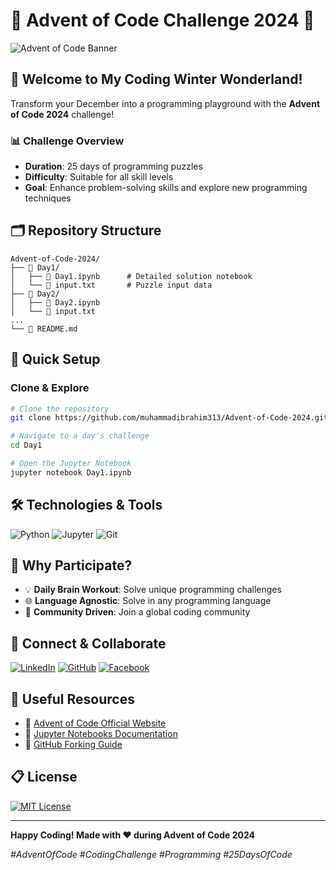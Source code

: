 # 🎄 Advent of Code Challenge 2024 🚀

![Advent of Code Banner](https://adventofcode.com/static/og-image.png)

## 🌟 Welcome to My Coding Winter Wonderland! 

Transform your December into a programming playground with the **Advent of Code 2024** challenge! 

### 📊 Challenge Overview

- **Duration**: 25 days of programming puzzles
- **Difficulty**: Suitable for all skill levels
- **Goal**: Enhance problem-solving skills and explore new programming techniques

## 🗂️ Repository Structure

```
Advent-of-Code-2024/
├── 📁 Day1/
│   ├── 📓 Day1.ipynb      # Detailed solution notebook
│   └── 📄 input.txt       # Puzzle input data
├── 📁 Day2/
│   ├── 📓 Day2.ipynb
│   └── 📄 input.txt
...
└── 📄 README.md
```

## 🚀 Quick Setup

### Clone & Explore

```bash
# Clone the repository
git clone https://github.com/muhammadibrahim313/Advent-of-Code-2024.git

# Navigate to a day's challenge
cd Day1

# Open the Jupyter Notebook
jupyter notebook Day1.ipynb
```

## 🛠️ Technologies & Tools

![Python](https://img.shields.io/badge/-Python-3776AB?style=flat-square&logo=python&logoColor=white)
![Jupyter](https://img.shields.io/badge/-Jupyter-F37626?style=flat-square&logo=jupyter&logoColor=white)
![Git](https://img.shields.io/badge/-Git-F05032?style=flat-square&logo=git&logoColor=white)

## 🌈 Why Participate?

- 💡 **Daily Brain Workout**: Solve unique programming challenges
- 🌐 **Language Agnostic**: Solve in any programming language
- 🤝 **Community Driven**: Join a global coding community

## 🔗 Connect & Collaborate

[![LinkedIn](https://img.shields.io/badge/LinkedIn-blue?style=for-the-badge&logo=linkedin)](https://www.linkedin.com/in/ibrahimqasmi313/)
[![GitHub](https://img.shields.io/badge/GitHub-black?style=for-the-badge&logo=github)](https://github.com/muhammadibrahim313)
[![Facebook](https://img.shields.io/badge/Facebook-blue?style=for-the-badge&logo=facebook)](https://www.facebook.com/profile.php?id=61560872765839)

## 📜 Useful Resources

- 🎄 [Advent of Code Official Website](https://adventofcode.com/)
- 📘 [Jupyter Notebooks Documentation](https://jupyter.org/documentation)
- 🍴 [GitHub Forking Guide](https://docs.github.com/en/get-started/quickstart/fork-a-repo)

## 📋 License

[![MIT License](https://img.shields.io/badge/License-MIT-green.svg)](LICENSE)

---

**Happy Coding! Made with ❤️ during Advent of Code 2024** 

*#AdventOfCode #CodingChallenge #Programming #25DaysOfCode*
